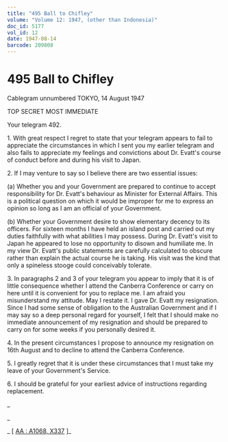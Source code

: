 ```yaml
---
title: "495 Ball to Chifley"
volume: "Volume 12: 1947, (other than Indonesia)"
doc_id: 5177
vol_id: 12
date: 1947-08-14
barcode: 209808
---
```


# 495 Ball to Chifley

Cablegram unnumbered TOKYO, 14 August 1947

TOP SECRET MOST IMMEDIATE

Your telegram 492.

1\. With great respect I regret to state that your telegram appears to fail to appreciate the circumstances in which I sent you my earlier telegram and also fails to appreciate my feelings and convictions about Dr. Evatt's course of conduct before and during his visit to Japan.

2\. If I may venture to say so I believe there are two essential issues:

(a) Whether you and your Government are prepared to continue to accept responsibility for Dr. Evatt's behaviour as Minister for External Affairs. This is a political question on which it would be improper for me to express an opinion so long as I am an official of your Government.

(b) Whether your Government desire to show elementary decency to its officers. For sixteen months I have held an island post and carried out my duties faithfully with what abilities I may possess. During Dr. Evatt's visit to Japan he appeared to lose no opportunity to disown and humiliate me. In my view Dr. Evatt's public statements are carefully calculated to obscure rather than explain the actual course he is taking. His visit was the kind that only a spineless stooge could conceivably tolerate.

3\. In paragraphs 2 and 3 of your telegram you appear to imply that it is of little consequence whether I attend the Canberra Conference or carry on here until it is convenient for you to replace me. I am afraid you misunderstand my attitude. May I restate it. I gave Dr. Evatt my resignation. Since I had some sense of obligation to the Australian Government and if I may say so a deep personal regard for yourself, I felt that I should make no immediate announcement of my resignation and should be prepared to carry on for some weeks if you personally desired it.

4\. In the present circumstances I propose to announce my resignation on 16th August and to decline to attend the Canberra Conference.

5\. I greatly regret that it is under these circumstances that I must take my leave of your Government's Service.

6\. I should be grateful for your earliest advice of instructions regarding replacement.

_

_

_ [ [AA : A1068, X337](http://www.naa.gov.au/cgi-bin/Search?O=I&Number=209808) ]_

